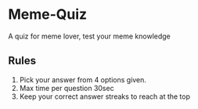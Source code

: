 # Meme-Quiz
A quiz for meme lover, test your meme knowledge
## Rules
1. Pick your answer from 4 options given.
2. Max time per question 30sec
3. Keep your correct answer streaks to reach at the top

